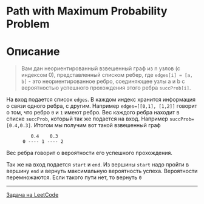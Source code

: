 # Path with Maximum Probability Problem

# Описание

> Вам дан неориентированный взвешенный граф из n узлов (с индексом 0), представленный списком ребер, где `edges[i] = [a, b]` - это неориентированное ребро, соединяющее узлы a и b с вероятностью успешного прохождения этого ребра `succProb[i]`.

На вход подается список `edges`. В каждом индекс хранится информация о связи одного ребра, с другим. Например `edges=[[0,1], [1,2]]` говорит о том, что ребро `0` и `1` имеют ребро. Вес каждого ребра находит в списке `succProb`, который так же подается на вход. Например `succProb=[0.4,0.3]`. Итогом мы получим вот такой взвешенный граф

```
         0.4    0.3
      0 ---- 1 ---- 2
```

Вес ребра говорит о вероятности его успешного прохождения.

Так же на вход подается `start` и `end`. Из вершины `start` надо пройти в вершину `end` и вернуть максимальную вероятность успеха. Вероятности перемножаются. Если такого пути нет, то вернуть `0`

---
<a href="https://leetcode.com/problems/path-with-maximum-probability/">Задача на LeetCode</a>
